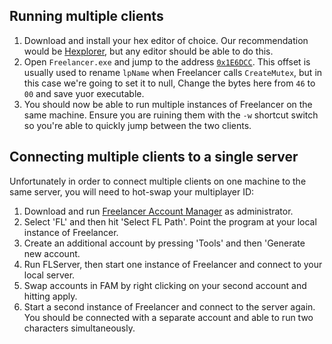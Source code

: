 
## Running multiple clients

1. Download and install your hex editor of choice. Our recommendation would be [Hexplorer](https://adhoc2.github.io/HEXplorer/), but any editor should be able to do this.
2. Open `Freelancer.exe` and jump to the address [`0x1E6DCC`](https://wiki.the-starport.net/wiki/fl-binaries/limit-breaking/miscellaneous/#miscellaneous). This offset is usually used to rename `lpName` when Freelancer calls `CreateMutex`, but in this case we're going to set it to null, Change the bytes here from `46` to `00` and save yuor executable.
3. You should now be able to run multiple instances of Freelancer on the same machine. Ensure you are ruining them with the `-w` shortcut switch so you're able to quickly jump between the two clients.

## Connecting multiple clients to a single server

Unfortunately in order to connect multiple clients on one machine to the same server, you will need to hot-swap your multiplayer ID: 
1. Download and run [Freelancer Account Manager](https://www.moddb.com/games/freelancer/downloads/freelancer-account-manager) as administrator.
2. Select 'FL' and then hit 'Select FL Path'. Point the program at your local instance of Freelancer.
3. Create an additional account by pressing 'Tools' and then 'Generate new account.
4. Run FLServer, then start one instance of Freelancer and connect to your local server.
5. Swap accounts in FAM by right clicking on your second account and hitting apply.
6. Start a second instance of Freelancer and connect to the server again. You should be connected with a separate account and able to run two characters simultaneously. 
